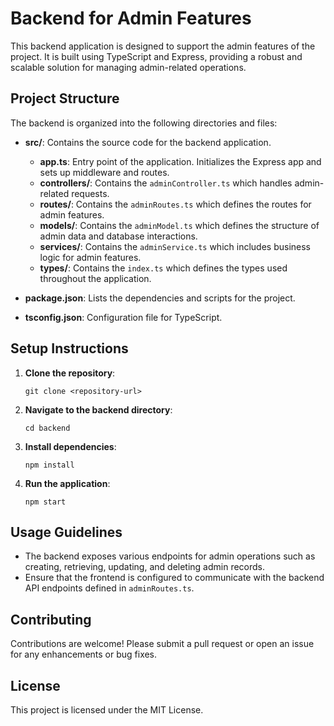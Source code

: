 # Backend for Admin Features

This backend application is designed to support the admin features of the project. It is built using TypeScript and Express, providing a robust and scalable solution for managing admin-related operations.

## Project Structure

The backend is organized into the following directories and files:

- **src/**: Contains the source code for the backend application.
  - **app.ts**: Entry point of the application. Initializes the Express app and sets up middleware and routes.
  - **controllers/**: Contains the `adminController.ts` which handles admin-related requests.
  - **routes/**: Contains the `adminRoutes.ts` which defines the routes for admin features.
  - **models/**: Contains the `adminModel.ts` which defines the structure of admin data and database interactions.
  - **services/**: Contains the `adminService.ts` which includes business logic for admin features.
  - **types/**: Contains the `index.ts` which defines the types used throughout the application.

- **package.json**: Lists the dependencies and scripts for the project.
- **tsconfig.json**: Configuration file for TypeScript.

## Setup Instructions

1. **Clone the repository**:
   ```
   git clone <repository-url>
   ```

2. **Navigate to the backend directory**:
   ```
   cd backend
   ```

3. **Install dependencies**:
   ```
   npm install
   ```

4. **Run the application**:
   ```
   npm start
   ```

## Usage Guidelines

- The backend exposes various endpoints for admin operations such as creating, retrieving, updating, and deleting admin records.
- Ensure that the frontend is configured to communicate with the backend API endpoints defined in `adminRoutes.ts`.

## Contributing

Contributions are welcome! Please submit a pull request or open an issue for any enhancements or bug fixes.

## License

This project is licensed under the MIT License.